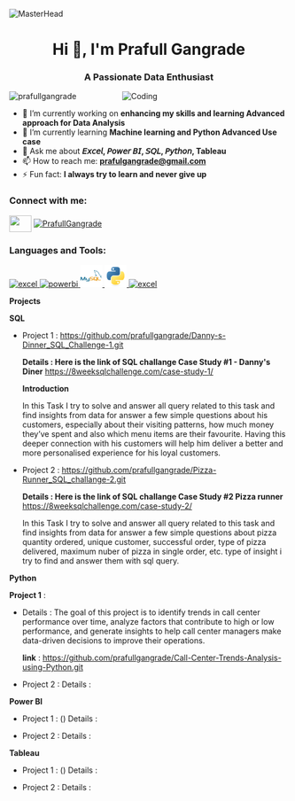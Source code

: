 ![MasterHead](https://user-images.githubusercontent.com/56063563/230831529-b472cc89-826a-4deb-ae63-ba2ca9008242.png)
 
<h1 align="center">Hi 👋, I'm Prafull Gangrade </h1>
<h3 align="center">A Passionate Data Enthusiast </h3>
<img align="right" alt="Coding" width="300" src="https://user-images.githubusercontent.com/56063563/230833107-c570d01f-17f3-4bcb-a66a-d43a53bb3b79.png">

<p align="left"> <img src="https://komarev.com/ghpvc/?username=prafullgangrade&label=Profile%20views&color=0e75b6&style=flat" alt="prafullgangrade" /> </p>

- 🔭 I’m currently working on **enhancing my skills and learning Advanced approach for Data Analysis**
- 🌱 I’m currently learning **Machine learning and Python Advanced Use case**
- 💬 Ask me about **𝘌𝘹𝘤𝘦𝘭, 𝘗𝘰𝘸𝘦𝘳 𝘉𝘐, 𝘚𝘘𝘓, 𝘗𝘺𝘵𝘩𝘰𝘯, Tableau**
- 📫 How to reach me: **prafulgangrade@gmail.com**
- ⚡ Fun fact: **I always try to learn and never give up**

<h3 align="left">Connect with me:</h3>
<p align="left">
<a href="https://www.linkedin.com/in/prafull-gangrade-a2077716a/" target="blank"><img align="center" src="https://raw.githubusercontent.com/rahuldkjain/github-profile-readme-generator/master/src/images/icons/Social/linked-in-alt.svg" height="30" width="40" /></a>
<a href="https://www.novypro.com/profile_projects/prafullgangrade" target="blank"><img align="center" src="https://d1muf25xaso8hp.cloudfront.net/https%3A%2F%2Fs3.amazonaws.com%2Fappforest_uf%2Ff1660814096909x502745365069615900%2FnovyPro%2520Logo%2520a%2520PowerBI%2520portfolio%2520builder.png?w=&h=&auto=compress&dpr=1&fit=max" alt="PrafullGangrade" height="30" width="40" /></a>
</p>

<h3 align="left">Languages and Tools:</h3>
<p align="left"><a href="https://www.microsoft.com/en-us/microsoft-365/excel" target="_blank" rel="noreferrer"> <img src="https://img.icons8.com/color/512/microsoft-excel-2019--v1.png" alt="excel" width="40" height="40"/> </a> <a href="https://powerbi.microsoft.com/en-au/" target="_blank" rel="noreferrer"> <img src="https://img.icons8.com/color/1x/power-bi.png" alt="powerbi" width="40" height="40"/> </a> <a href="https://www.mysql.com/" target="_blank" rel="noreferrer"> <img src="https://raw.githubusercontent.com/devicons/devicon/master/icons/mysql/mysql-original-wordmark.svg" alt="mysql" width="40" height="40"/> </a> <a href="https://www.python.org" target="_blank" rel="noreferrer"> <img src="https://raw.githubusercontent.com/devicons/devicon/master/icons/python/python-original.svg" alt="python" width="40" height="40"/> </a> <a href="https://www.tableau.com/" target="_blank" rel="noreferrer"> <img src="https://w7.pngwing.com/pngs/674/247/png-transparent-tableau-software-computer-software-data-visualization-nyse-data-business-intelligence-software-software-company-symmetry-cross-thumbnail.png" alt="excel" width="40" height="40"/> </a>
</p>

**Projects**

**SQL**

- Project 1 :  https://github.com/prafullgangrade/Danny-s-Dinner_SQL_Challenge-1.git
  
  **Details : Here is the link of SQL challange Case Study #1 - Danny's Diner**
            https://8weeksqlchallenge.com/case-study-1/
  
  **Introduction**

  In this Task I try to solve and answer all query related to this task and find insights from data for answer a few simple questions about his customers, especially     about their visiting patterns, how much money they’ve spent and also which menu items are their favourite. Having this deeper connection with his customers will help   him deliver a better and more personalised experience for his loyal customers.
  
- Project 2 : https://github.com/prafullgangrade/Pizza-Runner_SQL_challange-2.git

  **Details : Here is the link of SQL challange Case Study #2 Pizza runner** https://8weeksqlchallenge.com/case-study-2/
  
  In this Task I try to solve and answer all query related to this task and find insights from data for answer a few simple questions about pizza quantity ordered, unique customer, successful order, type of pizza delivered, maximum nuber of pizza in single order, etc. type of insight i try to find and answer them with sql query.
  
**Python**

   **Project 1** : 
   - Details :
     The goal of this project is to identify trends in call center performance over time, analyze factors that contribute to high or low performance, and generate          insights to help call center managers make data-driven decisions to improve their operations.
    
     **link** : https://github.com/prafullgangrade/Call-Center-Trends-Analysis-using-Python.git
  
- Project 2 :
  Details : 
  
**Power BI**

- Project 1 :  ()
  Details : 
  
- Project 2 :
  Details : 
  
**Tableau**

- Project 1 :  ()
  Details : 
  
- Project 2 :
  Details : 
